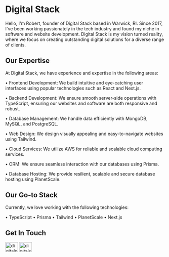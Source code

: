 # Digital Stack

Hello, I'm Robert, founder of Digital Stack based in Warwick, RI. Since 2017, I've been working passionately in the tech industry and found my niche in software and website development. Digital Stack is my vision turned reality, where we focus on creating outstanding digital solutions for a diverse range of clients.

## Our Expertise

At Digital Stack, we have experience and expertise in the following areas:

• Frontend Development: We build intuitive and eye-catching user interfaces using popular technologies such as React and Next.js.

• Backend Development: We ensure smooth server-side operations with TypeScript, ensuring our websites and software are both responsive and robust.

• Database Management: We handle data efficiently with MongoDB, MySQL, and PostgreSQL.

• Web Design: We design visually appealing and easy-to-navigate websites using Tailwind.

• Cloud Services: We utilize AWS for reliable and scalable cloud computing services.

• ORM: We ensure seamless interaction with our databases using Prisma.

• Database Hosting: We provide resilient, scalable and secure database hosting using PlanetScale.

## Our Go-to Stack

Currently, we love working with the following technologies:

• TypeScript
• Prisma
• Tailwind
• PlanetScale
• Next.js

## Get In Touch

<p align="left">
<a href="https://twitter.com/digitalstackri" target="blank"><img align="center" src="https://raw.githubusercontent.com/rahuldkjain/github-profile-readme-generator/master/src/images/icons/Social/twitter.svg" alt="digitalstackri" height="30" width="40" /></a>
<a href="https://fb.com/digitalstacktech" target="blank"><img align="center" src="https://raw.githubusercontent.com/rahuldkjain/github-profile-readme-generator/master/src/images/icons/Social/facebook.svg" alt="digitalstacktech" height="30" width="40" /></a>
</p>
